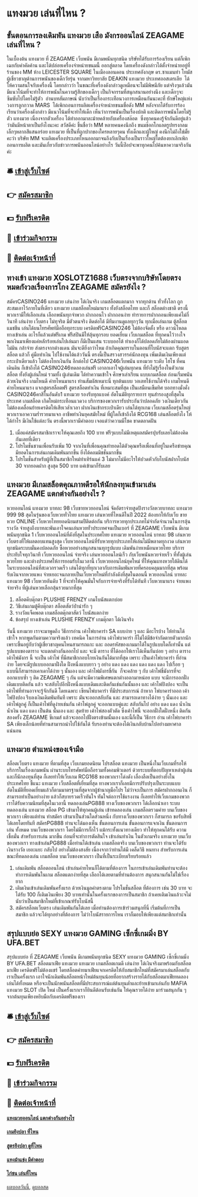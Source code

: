 # แทงมวย เล่นที่ไหน ?
## ขั้นตอนการลงเดิมพัน แทงมวย เสือ มังกรออนไลน์ ZEAGAME เล่นที่ไหน ?
ในเบื้องต้น แทงมวย ที่ ZEAGAME เว็บพนัน มีเกมพนันทุกชนิด บริษัทได้รับการร้องเรียน แต่ก็เพิกเฉยกับคำคัดค้าน และได้ปล่อยเครื่องจำหน่ายขนมนี้ ออกสู่ตลาด โดยเครื่องดังกล่าวได้ตั้งจำหน่ายอยู่ที่ร้านของ MM ห้าง LEICESTER SQUARE ในเมืองลอนดอน ประเทศอังกฤษ
ดร.ซาแมนท่า โทมัส ผู้เชี่ยวชาญด้านการพนันของเด็กวัยรุ่น จากมหาวิทยาลัย DEAKIN แทงมวย ประเทศออสเตรเลีย  ได้ให้ความสนใจกับเครื่องนี้ โดยกล่าวว่า ในขณะที่เครื่องดังกล่าวดูเหมือนจะไม่มีพิษมีภัย แต่จริงๆแล้วมันมีแนวโน้มที่จะทำให้การพนันในความรู้สึกของเด็กๆ เป็นกิจกรรมที่สนุกสนานอย่างนึง และเด็กๆจะซึมซับไปโดยไม่รู้ตัว  อ่านบทสัมภาษณ์
นับว่าเป็นเรื่องกระเทือนวงการเหมือนกันนะคะที่ ยักษ์ใหญ่แห่งวงการลูกกวาด MARS  ได้เพิกถอนการผลิตเครื่องจำหน่ายขนมชื่อดัง MM หลังจากได้รับการร้องเรียนว่าเครื่องดังกล่าว มีแนวโน้มที่จะทำให้เด็ก เห็นว่าการพนันเป็นเรื่องปกติ และติดการพนันโดยไม่รู้ตัว แทงมวย เนื่องจากตัวเครื่อง ได้ทำออกมาละม้ายคล้ายกับเครื่องสล๊อต  ซึ่งทุกคนคงรู้จักกันดีอยู่แล้ว ว่ามันมีหน้าตาเป็นยังไงนะคะ
สวัสดีค่ะ ขึ้นชื่อว่า MM หลายคนคงนึกถึง ขนมช๊อกโกแลตรูปทรงกลมเล็กๆหลากสีแสนอร่อย แทงมวย ที่เป็นที่ถูกปากของใครหลายๆคน ทั้งเด็กและผู้ใหญ่ คงนึกไม่ถึงใช่มั้ยคะว่า บริษัท MM จะผลิตเครื่องประเภทไหนออกมาจนถึงกับเป็นเรื่องเป็นราวใหญ่โตต้องยกเลิกเพิกถอนการผลิต และมันเกี่ยวกับข่าวการพนันออนไลน์อย่างไร วันนี้ป๊อปจะพาทุกคนไปค้นหาความจริงกันค่ะ

## 🛎 [เข้าสู่เว็บไซต์](https://bit.ly/3SdLNi2)
## 👉 [สมัครสมาชิก](https://bit.ly/3SdLNi2)
## 💵 [รับฟรีเครดิต](https://bit.ly/3dyRKHj)
## 👑 [เข้าร่วมกิจกรรม](https://bit.ly/3dyRKHj)
## 📱 [ติดต่อเจ้าหน้าที่](https://bit.ly/3dyRKHj)

## ทางเข้า แทงมวย XOSLOTZ1688 เว็บตรงจากบริษัทโดยตรง หมดกังวลเรื่องการโกง ZEAGAME สมัครยังไง ?
สมัครCASINO246 แทงมวย เล่นง่าย ได้เงินจริง เกมสล็อตแตกมาก จากทุกด้าน ทั่วทั้งโลก ถูกสะสมเอาไว้ภายในที่เดียว แทงมวย เกมสล็อตใหม่มาแรง ทั้งยังสล็อตไทย และก็ สล็อตต่างชาติ ตรงนี้พวกเรามีให้เลือกเล่น เลือกพนันทุกจำพวก ฝากถอนไว ฝากถอนง่าย ทำรายการฝากถอนเพียงแค่ไม่กี่วินาที เล่นง่าย เว็บตรง ไม่ทุจริต มีตัวตนจริง ติดต่อได้ มีทีมงานดูแลทุกๆวัน ทุกเมื่อเล่นเกม ตู้สล็อตแมชชีน เล่นได้บนโทรศัพท์มือถือทุกระบบ เครดิตฟรีCASINO246 ไม่ต้องจัดตั้ง หรือ ดาวน์โหลดทางเข้าเล่น อะไรก็แล้วแต่ฟรีเกม ฟรีสปินมีให้ลุ้นทุกรอบ ยอดเยี่ยม เว็บเกมสล็อต ที่ทุกคนไว้วางใจ พกเงินมาเพียงแค่หลักร้อยเล่นไปเล่นมา ก็มีเป็นแสน ระบบออโต้ ทำเองก็ได้ปลอดภัยไม่ต้องผ่านแอดไม่มิน กล้าจ่าย ส่งตรงจากต่างแดน มันจะดียิ่งกว่าไหม ถ้าเกิดคุณทราบในตอนที่โบนัสจะแตก รับสูตรสล็อต แล้วก็ คู่มือทำเงิน ไปใช้งานได้แล้ววันนี้ ตรงนี้เป็นสรวงสวรรค์นักลงทุน เพิ่มเติมเงินเพียงแต่กระเป๋าเดียวแล้ว ไม่ต้องโยกเงินกัน อีกต่อไป CASINO246เว็บพนัน แทงมวย ระดับ ไฮโซ ที่คนเดินดิน ก็เข้าถึงได้
CASINO246ทดลองเล่นฟรี เอาอกเอาใจผู้เล่นทุกคน ที่ยังไม่รู้เรื่องในตัวเกมสล็อต ทั้งยังผู้เล่นใหม่ รวมทั้ง ผู้เล่นเดิม ได้ทำความเข้าใจ ศึกษาเล่าเรียน แบบเกมสล็อต ก่อนเริ่มพนันด้วยเงินจริง เกมไหนดี ค่ายไหนมาแรง ท่านสัมผัสเหมาะนี่ ทุกต้นแบบ วอเลทใช้งานได้จริง เกมไหนดี ค่ายไหนมาแรง แจกสูตรสล็อตฟรี สูตรสล็อตทำเงิน ที่เหมาะสมที่สุด เป็นเสมือนเข็มทิศ บอกทางมั่งคั่ง CASINO246คาสิโนอันดับ1 แทงมวย รองรับทุกแบงค์ อัตโนมัติทุกรายการ ทุนสำรองสูงที่สุดในประเทศ เกมสล็อต เกิดใหม่กระเทือนแวดวง บริการของพวกเรารับประกันว่าปลอดภัย วงเงินเดียวกัน ไม่ต้องเคลื่อนย้ายเครดิตให้เสียเวล่ำเวลา ฝากเงินเข้ากระเป๋าเดียว เล่นได้ทุกเกม เว็บเกมสล็อตรุ่นใหญ่ พวกเราเอาความร่ำรวยมาแจก อาชีพทำเงินยุคสมัยใหม่ ที่ผู้ใดก็เข้าถึงได้ RCG168 เล่นสล็อตยังไง ให้ได้กำไร มีเงินใช้แต่ละวัน ตรงนี้พวกเรามีคำตอบ เจอแต่ว่าความมีโชค ขาดตลาดฝัน
1. เมื่อแค่สมัครสมาชิกเราจะให้คุณเลยถึง 100 บาท ฟรีๆแบบไม่มีเหตุผลสมัครปุบรับเลยไม่ต้องคิดกันเลยที่เดียว
2. โปรโมชั่นชวนเพื่อนรับเพิ่ม 10 จากเงืนที่เพื่อนคุณทำยอดได้ตัวคุณหรือเพื่อนที่อยู่ในเครือข่ายคุณมียอดในการเล่นเกมเดิมพันมากขึ้น ยิ่งได้คอมมิชชั่นมากขึ้น
3. โปรโมชั่นสำหรับผู้ที่เป็นสมาชิกใหม่ทำเทิร์นแค่ 3 ไม่มากไม่มีอะไรให้ปวดหัวกับโบนัสฝากโบนัส 30 จากยอดฝาก สูงสุด 500 บาท แค่เข้ามาก็รับเลย

## แทงมวย มีเกมสล็อตคุณภาพดีรอให้นักลงทุนเข้ามาเล่น ZEAGAME แตกต่างกันอย่างไร ?
หวยออนไลน์ แทงมวย บาทละ 98 เว็บขายหวยออนไลน์ จัดอัตราจ่ายสูดปังรางวัลหวยบาทละ แทงมวย 999 98 สุดในรุ่นของเว็บหวยทั่วไทย แทงมวย เล่นหวยที่ไหนดีในปี 2022 ต้องยกให้กับเว็บ ขายหวย ONLINE เว็บหวยไทยยอดนิยมสามปีติดต่อกัน บริการหวยทุกประเภทไม่จำกัดจำนวนในการลุ้นรางวัล จ่ายสูงถึงบาทละพันเอาใจคนเล่นหวยทั่วประเทศจนเป็นเบอร์ ที่ ZEAGAME เว็บพนัน มีเกมพนันทุกชนิด 1 เว็บหวยออนไลน์ที่ดังที่สุดในประเทศไทย แทงมวย หวยออนไลน์ บาทละ 98 เล่นหวยเว็บตรงที่ให้ผลตอบแทนสูงสุด เว็บหวยออนไลน์ที่รับหวยทุกประเภทให้เล่นไม่มีพลาดทุกงวด เล่นหวยทุกชนิดระบบมั่นคงปลอดภัย ซื้อหวยอย่างสนุกสนานทุกรูปแบบ เดิมพันง่ายเหมือนหวยไทย บริการประทับใจทุกวินาที เว็บหวยออนไลน์ จ่ายจริง เล่นหวยออนไลน์เร็ว กับเว็บพนันหวยจ่ายเร็ว ที่ทั้งผู้เล่นหวยไทย และต่างประเทศให้การยอมรับในเวลานี้ เว็บหวยออนไลน์ยุคใหม่ ที่ให้คุณแทงหวยใต้ดินได้ในระบบออนไลน์ที่สะดวกรวดเร็ว เล่นได้ทุกที่ทุกเวลากับการเดิมพันหวยที่ครอบคลุมมากที่สุด พร้อมรับเงินจากหวยแพง จ่ายเยอะจนกลายเป็นเว็บหวยใหม่ที่กำลังดังที่สุดในตอนนี้ หวยออนไลน์ บาทละ แทงมวย 98 เว็บหวยอันดับ 1 ที่จะทำให้คุณมั่นใจกับการจ่ายจริงที่รับได้ทันที เว็บหวยมาแรง จ่ายแพงจ่ายจริง ที่ผู้เล่นหวยเลือกลุ้นรวยมากที่สุด
1. สล็อตคีบตุ๊กตา PLUSHIE FRENZY เกมโบนัสแตกบ่อย
2. วิธีเล่นเกมตู้คีบตุ๊กตา สล็อตสัตว์ป่าน่ารัก ๆ
3. รางวัลแจ็คพอต เกมสล็อตตุ๊กตาสัตว์ โบนัสแตกง่าย
4. ข้อสรุป ทางเข้าเล่น PLUSHIE FRENZY เกมตุ๊กตา ได้เงินจริง

วันนี้ แทงมวย เราจะมาพูดถึง วิธีการอ่าน เค้าไพ่บาคาร่า SA แบบง่าย ๆ และ มีอะไรบ้าง ให้ท่านได้เข้าใจ หากพูดกันตามความจริงแล้ว เทคนิค ในการอ่าน เค้าไพ่บาคาร่า ก็ไม่ได้มีข้อจำกัดตายตัวมากนัก เพราะขึ้นอยู่กับว่าผู้เชี่ยวชาญคนไหนสามารถแกะ และ ถอดรหัสของเกมมาได้ในรูปแบบใดก็เท่านั้น แต่รูปแบบของตาราง จะแตกต่างกันออกไป และ จะมี ตาราง ที่ได้ออกให้เราได้เห็นกันบ่อย ๆ อย่าง ตารางเค้าไพ่มังกร นี้ จะเป็น เค้าไพ่ ที่มีสมาชิกกอบโกยเงินกันได้มากที่สุด เพราะ เป็นเค้าไพ่บาคาร่า ที่อ่านง่าย โดยจะมีรูปแบบออกมาฝั่งใด ฝั่งหนึ่งแบบยาว ๆ อย่าง แดง แดง แดง แดง แดง แดง ไปเรื่อย ๆ แบบนี้ก็สามารถเคาเดาได้ง่าย ๆ นั้นเอง และ เค้าไพ่มังกรขี่กัน  ก็จะคล้าย ๆ กับ เค้าไพ่ขี่มังกรที่จะออกแบบซ้ำ ๆ ติด ZEAGAME ๆ กัน แต่จะมีความพิเศษแตกต่างออกมาหน่อย แบบ จะมีการออกฝั่งเดิมแบบติดกัน แล้ว จะสลับไปอีกฝั่งหนึ่งแบบเดิมและติดกันเช่นกันนั้นเอง และ เค้าไพ่ปิงปอง จะเป็นเค้าไพ่ที่ท่านอาจจะรู้จักกันดี โดยเฉพาะ เซียนไพ่บาคาร่า ที่มีประสบการณ์ ถ้าหาก ไพ่บาคาร่าออก เค้าไพ่ปิงปอง รีบลงเงินเดิมพันทันที เพราะ มันจะออกสลับกัน และ สามารถเดาทางได้ง่าย ๆ นั้นเอง และ เค้าไพ่ลูกคู่ ก็เป็นเค้าไพ่ที่ดูง่ายเช่นกัน เค้าไพ่ลูกคู่ จะออกแบบคู่และ สลับกันไป อย่าง แดง แดง น้ำเงิน น้ำเงิน แดง แดง เป็นต้น นั้นเอง และ สุดท้าย เค้าไพ่สองตัวตัด ซึ่งเค้าไพ่นี้ จะออกฝั่งใดฝั่งหนึ่ง ติดกัน สองครั้ง ZEAGAME ซีเกมส์ แล้วจะออกไปฝั่งตรงข้ามนั้นเอง และนี้ก็เป็น วิธีการ อ่าน เค้าไพ่บาคาร่า SA เพียงเล็กน้อยที่ท่านสามารถนำไปใช้กันได้ รับรองท่านจะต้องได้เงินกลับบ้านไปอย่างมหาศาลแน่นอน

## แทงมวย ตำแหน่งของเจ้ามือ
สล็อตเว็บตรง แทงมวย ที่ตามที่สุด เว็บเกมยอดนิยม โปรสล็อต แทงมวย เป็นหนึ่งในเว็บเกมที่รอให้บริการในเรื่องเกมพนัน ผ่านระบบโทรศัพท์มือถือรวมทั้งคอมพิวเตอร์ ด้วยระบบที่ตอบปัญหาเหล่าผู้เล่นและก็นักลงทุนที่สุด ก็เลยทำให้เว็บเกม RCG168 ของพวกเราโด่งดัง เลื่องลือเป็นอย่างยิ่งในประเทศไทย ชี้แนะ แทงมวย เว็บสล็อตที่เยี่ยมที่สุด ทางพวกเราก็เลยมีการปรับปรุงเป็นระบบแบบอัตโนมัติที่ยอดเยี่ยมแล้วก็ตามมาตรฐานที่สุดจากผู้ชำนาญมือโปร ไม่ว่าจะเป็นการ สมัครฝากถอนเงิน ก็สามารถทำเป็นอย่างง่าย แล้วก็สบายรวดเร็วทันใจ ทันใจต่อการใช้แรงงาน ก็เลยทำให้เว็บเกมของพวกเราได้รับความนิยมที่สุดในเวลานี้
ทดลองเล่นPG888 ทางเว็บของพวกเรา ได้เลือกนำเอา ระบบทดลองเล่น แทงมวย สล็อต PG เข้ามาให้ทุกคนผู้เล่น เข้าทดลองเล่น เกมสล็อตรวมค่าย บนเว็บของพวกเรา เพียงแต่ท่าน ทำสมัคร เข้ามาเป็นส่วนใดส่วนหนึ่ง กับทางเว็บของพวกเรา ก็สามารถ ขอรับสิทธิ์ ได้เลยโดยทันที สมัครPG888 ท่านจะได้มองเห็น ขั้นตอนการเล่น ขั้นตอนการแจกเงิน ขั้นตอนการเล่น ทั้งหมด บนเว็บของพวกเรา โดยไม่มีการกั๊กไว้ แม้กระทั้งแนวทางเดียว ทำให้ทุกคนได้รับ ความเชื่อมั่น สำหรับการเล่น มากขึ้น ก่อนที่จะทำการตัดสินใจ เข้าเล่นทำเงิน ในตัวเกมจริง แทงมวย บนเว็บของพวกเรา ทางเข้าเล่นPG888 เมื่อท่านได้เข้าเล่น เกมสล็อตจริง บนเว็บของพวกเรา ท่านจะได้รับ เงินรางวัล เยอะแยะ กลับไป อย่างไม่ต้องสงสัย เนื่องจากว่าท่านได้มี เคล็ดวิธี หนทาง สำหรับการเล่น ขณะที่ทดลองเล่น เกมสล็อต บนเว็บของพวกเรา เป็นที่เป็นระเบียบเรียบร้อยแล้ว
1. เล่นเดิมพัน สล็อตออนไลน์ เข้าเล่นค่ายไหนก็ได้ตามที่ต้องการ ในการเข้าเล่นเดิมพันท่านจะต้องทำการเดิมพันในเกม สล็อตแตกง่ายที่สุด เลือกได้เลยตามที่ท่านต้องการ สนุกสนานกันไม่ใช่เรื่องยาก
2. เติมเงินเข้าเล่นเดิมพันครั้งแรก ด้วยเงินมูลค่าตรงตาม โปรโมชั่นสล็อต ที่ต้องการ เช่น 30 บาท จะได้รับ 100 ก็เติมเงินเพียง 30 บาทเท่านั้นในครั้งแรกของการเป็นสมาชิก ถ้าเคยเติมเงินแล้วะจไม่นับว่าเป็นสมาชิกใหม่ที่เข้าเกณฑ์รับโบนัสนี้
3. สมัครสล็อตเว็บตรง เล่นเดิมพันกันได้เลย เมื่อท่านต้องการเข้าร่วมสนุกที่นี่ เริ่มต้นที่การเป็นสมาชิก แล้วจะได้ทุกอย่างที่ต้องการ ไม่ว่าโบนัสรายการไหน เราก็มอบให้เพียงแต่สมาชิกเท่านั้น

## สรุปแบบย่อ SEXY แทงมวย GAMING เซ็กซี่เกมมิ่ง BY UFA.BET
สรุปแบบย่อ ที่ ZEAGAME เว็บพนัน มีเกมพนันทุกชนิด SEXY แทงมวย GAMING เซ็กซี่เกมมิ่ง BY UFA.BET สล็อตมาเฟีย แทงมวย แทงมวย เกมสล็อตเกมดี เล่นง่าย ได้เงินจริงมาพร้อมกับสล็อตมาเฟีย เครดิตฟรีไม่ต้องแชร์ โดยสล็อตค่ายมาเฟียแจกเครดิตให้กับสมาชิกใหม่ที่สมัครมาเล่นสล็อตกับเราเป็นครั้งแรก เอาใจนักเดิมพันสล็อตหน้าใหม่ต้นทุนน้อยที่อยากสร้างรายได้กับสล็อตมาเฟียทดลองเล่นได้ทั้งหมด หรือจะเป็นนักพนันสล็อตที่มีประสบการณ์แต่ต้นทุนต่ำและย้ายเข้ามาเล่นกับ MAFIA แทงมวย SLOT เปิด ใหม่ เป็นครั้งแรกเราก็ยินดีต้อนรับเช่นกัน ให้คุณรวยได้ง่าย มาร่วมสนุกกัน ๆ จากต้นทุนเพียงหยิบมือกับเครดิตฟรีของเรา

## 🛎 [เข้าสู่เว็บไซต์](https://bit.ly/3SdLNi2)
## 👉 [สมัครสมาชิก](https://bit.ly/3SdLNi2)
## 💵 [รับฟรีเครดิต](https://bit.ly/3dyRKHj)
## 👑 [เข้าร่วมกิจกรรม](https://bit.ly/3dyRKHj)
## 📱 [ติดต่อเจ้าหน้าที่](https://bit.ly/3dyRKHj)

#### [แทงมวยออนไลน์ แตกต่างกันอย่างไร](https://atom.io/themes/แทงมวยออนไลน์%20แตกต่างกันอย่างไร)
#### [เกมยิงปลา ที่ไหน](https://atom.io/themes/เกมยิงปลา%20ที่ไหน)
#### [สูตรยิงปลา ดูที่ไหน](https://atom.io/themes/สูตรยิงปลา%20ดูที่ไหน)
#### [แทงม้าแข่ง มีคำตอบ](https://atom.io/themes/แทงม้าแข่ง%20มีคำตอบ)
#### [ไก่ชน เล่นที่ไหน](https://atom.io/themes/ไก่ชน%20เล่นที่ไหน)

[ผลบอลวันนี้](https://siamsport.tv "ผลบอลวันนี้"), [ดูบอลสด](https://siamsport.tv/ดูบอลสด "ดูบอลสด")